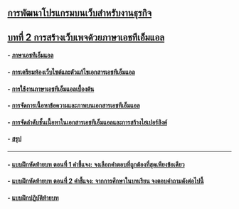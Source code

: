 ## [การพัฒนาโปรแกรมบนเว็บสำหรับงานธุรกิจ](../README.md)
## [บทที่ 2 การสร้างเว็บเพจด้วยภาษาเอชทีเอ็มแอล](README.md)
#### - [ภาษาเอชทีเอ็มแอล](0201.md)	
#### - [การเตรียมห้องเว็บไซต์และตัวแก้ไขเอกสารเอชทีเอ็มแอล](0202.md)	
#### - [การใช้งานภาษาเอชทีเอ็มแอลเบื้องต้น](0203.md)
#### - [การจัดการเนื้อหาข้อความและภาพบนเอกสารเอชทีเอ็มแอล](0204.md)	
#### - [การจัดลำดับชั้นเนื้อหาในเอกสารเอชทีเอ็มแอลและการสร้างไฮเปอร์ลิงค์](0205.md)
#### - [สรุป](0291.md)
---
#### - [แบบฝึกหัดท้ายบท ตอนที่ 1 คำชี้แจง: จงเลือกคำตอบที่ถูกต้องที่สุดเพียงข้อเดียว](0261.md)
#### - [แบบฝึกหัดท้ายบท ตอนที่ 2 คำชี้แจง: จากการศึกษาในบทเรียน จงตอบคำถามดังต่อไปนี้](0271.md)
#### - [แบบฝึกปฏิบัติท้ายบท](0281.md)